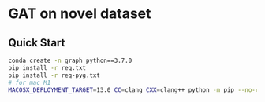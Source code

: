 # GAT on novel dataset

## Quick Start
```bash
conda create -n graph python==3.7.0
pip install -r req.txt
pip install -r req-pyg.txt
# for mac M1
MACOSX_DEPLOYMENT_TARGET=13.0 CC=clang CXX=clang++ python -m pip --no-cache-dir install -r req-pyg.txt
```

